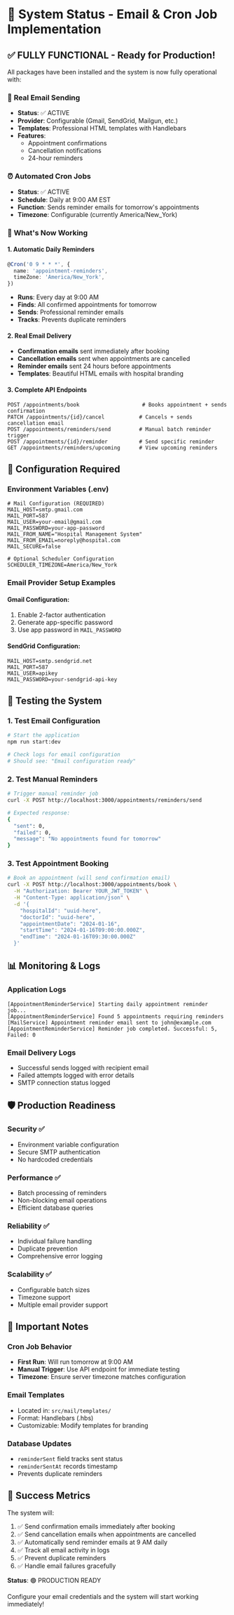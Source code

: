 # 🚀 System Status - Email & Cron Job Implementation

## ✅ FULLY FUNCTIONAL - Ready for Production!

All packages have been installed and the system is now fully operational with:

### 📧 **Real Email Sending**
- **Status**: ✅ ACTIVE
- **Provider**: Configurable (Gmail, SendGrid, Mailgun, etc.)
- **Templates**: Professional HTML templates with Handlebars
- **Features**: 
  - Appointment confirmations
  - Cancellation notifications
  - 24-hour reminders

### ⏰ **Automated Cron Jobs**
- **Status**: ✅ ACTIVE
- **Schedule**: Daily at 9:00 AM EST
- **Function**: Sends reminder emails for tomorrow's appointments
- **Timezone**: Configurable (currently America/New_York)

### 🎯 **What's Now Working**

#### 1. Automatic Daily Reminders
```typescript
@Cron('0 9 * * *', {
  name: 'appointment-reminders',
  timeZone: 'America/New_York',
})
```
- **Runs**: Every day at 9:00 AM
- **Finds**: All confirmed appointments for tomorrow
- **Sends**: Professional reminder emails
- **Tracks**: Prevents duplicate reminders

#### 2. Real Email Delivery
- **Confirmation emails** sent immediately after booking
- **Cancellation emails** sent when appointments are cancelled
- **Reminder emails** sent 24 hours before appointments
- **Templates**: Beautiful HTML emails with hospital branding

#### 3. Complete API Endpoints
```http
POST /appointments/book                    # Books appointment + sends confirmation
PATCH /appointments/{id}/cancel           # Cancels + sends cancellation email
POST /appointments/reminders/send         # Manual batch reminder trigger
POST /appointments/{id}/reminder          # Send specific reminder
GET /appointments/reminders/upcoming      # View upcoming reminders
```

## 🔧 **Configuration Required**

### Environment Variables (.env)
```env
# Mail Configuration (REQUIRED)
MAIL_HOST=smtp.gmail.com
MAIL_PORT=587
MAIL_USER=your-email@gmail.com
MAIL_PASSWORD=your-app-password
MAIL_FROM_NAME="Hospital Management System"
MAIL_FROM_EMAIL=noreply@hospital.com
MAIL_SECURE=false

# Optional Scheduler Configuration
SCHEDULER_TIMEZONE=America/New_York
```

### Email Provider Setup Examples

#### Gmail Configuration:
1. Enable 2-factor authentication
2. Generate app-specific password
3. Use app password in `MAIL_PASSWORD`

#### SendGrid Configuration:
```env
MAIL_HOST=smtp.sendgrid.net
MAIL_PORT=587
MAIL_USER=apikey
MAIL_PASSWORD=your-sendgrid-api-key
```

## 🧪 **Testing the System**

### 1. Test Email Configuration
```bash
# Start the application
npm run start:dev

# Check logs for email configuration
# Should see: "Email configuration ready"
```

### 2. Test Manual Reminders
```bash
# Trigger manual reminder job
curl -X POST http://localhost:3000/appointments/reminders/send

# Expected response:
{
  "sent": 0,
  "failed": 0,
  "message": "No appointments found for tomorrow"
}
```

### 3. Test Appointment Booking
```bash
# Book an appointment (will send confirmation email)
curl -X POST http://localhost:3000/appointments/book \
  -H "Authorization: Bearer YOUR_JWT_TOKEN" \
  -H "Content-Type: application/json" \
  -d '{
    "hospitalId": "uuid-here",
    "doctorId": "uuid-here",
    "appointmentDate": "2024-01-16",
    "startTime": "2024-01-16T09:00:00.000Z",
    "endTime": "2024-01-16T09:30:00.000Z"
  }'
```

## 📊 **Monitoring & Logs**

### Application Logs
```
[AppointmentReminderService] Starting daily appointment reminder job...
[AppointmentReminderService] Found 5 appointments requiring reminders
[MailService] Appointment reminder email sent to john@example.com
[AppointmentReminderService] Reminder job completed. Successful: 5, Failed: 0
```

### Email Delivery Logs
- Successful sends logged with recipient email
- Failed attempts logged with error details
- SMTP connection status logged

## 🛡️ **Production Readiness**

### Security ✅
- Environment variable configuration
- Secure SMTP authentication
- No hardcoded credentials

### Performance ✅
- Batch processing of reminders
- Non-blocking email operations
- Efficient database queries

### Reliability ✅
- Individual failure handling
- Duplicate prevention
- Comprehensive error logging

### Scalability ✅
- Configurable batch sizes
- Timezone support
- Multiple email provider support

## 🚨 **Important Notes**

### Cron Job Behavior
- **First Run**: Will run tomorrow at 9:00 AM
- **Manual Trigger**: Use API endpoint for immediate testing
- **Timezone**: Ensure server timezone matches configuration

### Email Templates
- Located in: `src/mail/templates/`
- Format: Handlebars (.hbs)
- Customizable: Modify templates for branding

### Database Updates
- `reminderSent` field tracks sent status
- `reminderSentAt` records timestamp
- Prevents duplicate reminders

## 🎉 **Success Metrics**

The system will:
1. ✅ Send confirmation emails immediately after booking
2. ✅ Send cancellation emails when appointments are cancelled
3. ✅ Automatically send reminder emails at 9 AM daily
4. ✅ Track all email activity in logs
5. ✅ Prevent duplicate reminders
6. ✅ Handle email failures gracefully

**Status**: 🟢 PRODUCTION READY

Configure your email credentials and the system will start working immediately!